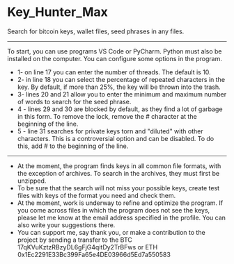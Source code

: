 # Key_Hunter_Max
 Search for bitcoin keys, wallet files, seed phrases in any files.
____
To start, you can use programs VS Code or PyCharm. Python must also be installed on the computer.
You can configure some options in the program.
* 1- on line 17 you can enter the number of threads. The default is 10.
* 2- in line 18 you can select the percentage of repeated characters in the key. By default, if more than 25%, the key will be thrown into the trash.
* 3- lines 20 and 21 allow you to enter the minimum and maximum number of words to search for the seed phrase.
* 4 - lines 29 and 30 are blocked by default, as they find a lot of garbage in this form. To remove the lock, remove the # character at the beginning of the line.
* 5 - line 31 searches for private keys torn and "diluted" with other characters. This is a controversial option and can be disabled. To do this, add # to the beginning of the line.
____
* At the moment, the program finds keys in all common file formats, with the exception of archives. To search in the archives, they must first be unzipped.
* To be sure that the search will not miss your possible keys, create test files with keys of the format you need and check them.
* At the moment, work is underway to refine and optimize the program. If you come across files in which the program does not see the keys, please let me know at the email address specified in the profile. You can also write your suggestions there.
* You can support me, say thank you, or make a contribution to the project by sending a transfer to the BTC 17qKVuKztzRBzyDL6gFjG4qitDy2TrBFws
or ETH 0x1Ec2291E33Bc399Fa65e4DE03966d5Ed7a550583
